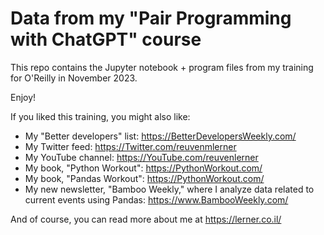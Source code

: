 # Data from my "Pair Programming with ChatGPT" course

This repo contains the Jupyter notebook + program files from my training for O'Reilly in November 2023.

Enjoy!

If you liked this training, you might also like:

- My "Better developers" list: https://BetterDevelopersWeekly.com/
- My Twitter feed: https://Twitter.com/reuvenmlerner
- My YouTube channel: https://YouTube.com/reuvenlerner
- My book, "Python Workout": https://PythonWorkout.com/
- My book, "Pandas Workout": https://PythonWorkout.com/
- My new newsletter, "Bamboo Weekly," where I analyze data related to current events using Pandas: https://www.BambooWeekly.com/

And of course, you can read more about me at https://lerner.co.il/
